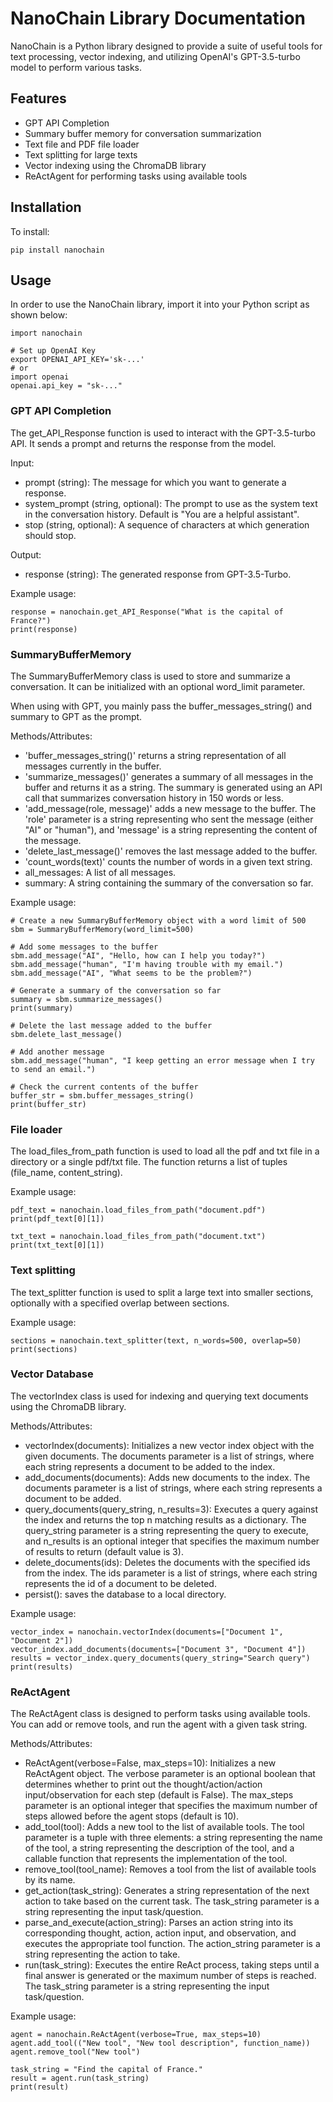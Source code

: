 # NanoChain Library Documentation
NanoChain is a Python library designed to provide a suite of useful tools for text processing, vector indexing, and utilizing OpenAI's GPT-3.5-turbo model to perform various tasks.

## Features
- GPT API Completion
- Summary buffer memory for conversation summarization
- Text file and PDF file loader
- Text splitting for large texts
- Vector indexing using the ChromaDB library
- ReActAgent for performing tasks using available tools

## Installation
To install:
```
pip install nanochain
```

## Usage
In order to use the NanoChain library, import it into your Python script as shown below:
```
import nanochain

# Set up OpenAI Key
export OPENAI_API_KEY='sk-...'
# or
import openai
openai.api_key = "sk-..."
```

### GPT API Completion
The get_API_Response function is used to interact with the GPT-3.5-turbo API. It sends a prompt and returns the response from the model.

Input:
- prompt (string): The message for which you want to generate a response.  
- system_prompt (string, optional): The prompt to use as the system text in the conversation history. Default is "You are a helpful assistant".  
- stop (string, optional): A sequence of characters at which generation should stop.  

Output:
- response (string): The generated response from GPT-3.5-Turbo.  

Example usage:
```
response = nanochain.get_API_Response("What is the capital of France?")
print(response)
```

### SummaryBufferMemory
The SummaryBufferMemory class is used to store and summarize a conversation. It can be initialized with an optional word_limit parameter.

When using with GPT, you mainly pass the buffer_messages_string() and summary to GPT as the prompt.

Methods/Attributes:
- 'buffer_messages_string()' returns a string representation of all messages currently in the buffer.  
- 'summarize_messages()' generates a summary of all messages in the buffer and returns it as a string. The summary is generated using an API call that summarizes conversation history in 150 words or less.  
- 'add_message(role, message)' adds a new message to the buffer. The 'role' parameter is a string representing who sent the message (either "AI" or "human"), and 'message' is a string representing the content of the message.  
- 'delete_last_message()' removes the last message added to the buffer.  
- 'count_words(text)' counts the number of words in a given text string. 
- all_messages: A list of all messages.
- summary: A string containing the summary of the conversation so far.

Example usage:
```
# Create a new SummaryBufferMemory object with a word limit of 500
sbm = SummaryBufferMemory(word_limit=500)

# Add some messages to the buffer
sbm.add_message("AI", "Hello, how can I help you today?")
sbm.add_message("human", "I'm having trouble with my email.")
sbm.add_message("AI", "What seems to be the problem?")

# Generate a summary of the conversation so far
summary = sbm.summarize_messages()
print(summary)

# Delete the last message added to the buffer
sbm.delete_last_message()

# Add another message
sbm.add_message("human", "I keep getting an error message when I try to send an email.")

# Check the current contents of the buffer
buffer_str = sbm.buffer_messages_string()
print(buffer_str)
```

### File loader
The load_files_from_path function is used to load all the pdf and txt file in a directory or a single pdf/txt file. The function returns a list of tuples (file_name, content_string).

Example usage:
```
pdf_text = nanochain.load_files_from_path("document.pdf")
print(pdf_text[0][1])

txt_text = nanochain.load_files_from_path("document.txt")
print(txt_text[0][1])
```

### Text splitting
The text_splitter function is used to split a large text into smaller sections, optionally with a specified overlap between sections.

Example usage:
```
sections = nanochain.text_splitter(text, n_words=500, overlap=50)
print(sections)
```

### Vector Database
The vectorIndex class is used for indexing and querying text documents using the ChromaDB library.

Methods/Attributes:
- vectorIndex(documents): Initializes a new vector index object with the given documents. The documents parameter is a list of strings, where each string represents a document to be added to the index.
- add_documents(documents): Adds new documents to the index. The documents parameter is a list of strings, where each string represents a document to be added.
- query_documents(query_string, n_results=3): Executes a query against the index and returns the top n matching results as a dictionary. The query_string parameter is a string representing the query to execute, and n_results is an optional integer that specifies the maximum number of results to return (default value is 3).
- delete_documents(ids): Deletes the documents with the specified ids from the index. The ids parameter is a list of strings, where each string represents the id of a document to be deleted.
- persist(): saves the database to a local directory.

Example usage:
```
vector_index = nanochain.vectorIndex(documents=["Document 1", "Document 2"])
vector_index.add_documents(documents=["Document 3", "Document 4"])
results = vector_index.query_documents(query_string="Search query")
print(results)
```

### ReActAgent
The ReActAgent class is designed to perform tasks using available tools. You can add or remove tools, and run the agent with a given task string.

Methods/Attributes:
- ReActAgent(verbose=False, max_steps=10): Initializes a new ReActAgent object. The verbose parameter is an optional boolean that determines whether to print out the thought/action/action input/observation for each step (default is False). The max_steps parameter is an optional integer that specifies the maximum number of steps allowed before the agent stops (default is 10).
- add_tool(tool): Adds a new tool to the list of available tools. The tool parameter is a tuple with three elements: a string representing the name of the tool, a string representing the description of the tool, and a callable function that represents the implementation of the tool.
- remove_tool(tool_name): Removes a tool from the list of available tools by its name.
- get_action(task_string): Generates a string representation of the next action to take based on the current task. The task_string parameter is a string representing the input task/question.
- parse_and_execute(action_string): Parses an action string into its corresponding thought, action, action input, and observation, and executes the appropriate tool function. The action_string parameter is a string representing the action to take.
- run(task_string): Executes the entire ReAct process, taking steps until a final answer is generated or the maximum number of steps is reached. The task_string parameter is a string representing the input task/question.

Example usage:
```
agent = nanochain.ReActAgent(verbose=True, max_steps=10)
agent.add_tool(("New tool", "New tool description", function_name))
agent.remove_tool("New tool")

task_string = "Find the capital of France."
result = agent.run(task_string)
print(result)
```
